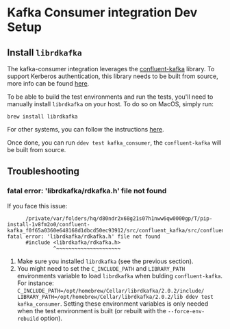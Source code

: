 # Kafka Consumer integration Dev Setup

## Install `librdkafka`

The kafka-consumer integration leverages the [confluent-kafka](https://github.com/confluentinc/confluent-kafka-python) library. To support Kerberos authentication, this library needs to be built from source, more info can be found [here](https://github.com/confluentinc/confluent-kafka-python#install). 

To be able to build the test environments and run the tests, you'll need to manually install `librdkafka` on your host. To do so on MacOS, simply run:

```commandline
brew install librdkafka
```

For other systems, you can follow the instructions [here](https://github.com/confluentinc/confluent-kafka-python/blob/master/INSTALL.md#install-from-source). 

Once done, you can run `ddev test kafka_consumer`, the `confluent-kafka` will be built from source.

## Troubleshooting

### fatal error: 'librdkafka/rdkafka.h' file not found

If you face this issue:

```commandline
      /private/var/folders/hq/d80ndr2x68g21s07h1nww6qw0000gp/T/pip-install-1v8fm2o0/confluent-kafka_f0f65a0360e648168d1dbcd50ec93912/src/confluent_kafka/src/confluent_kafka.h:23:10: fatal error: 'librdkafka/rdkafka.h' file not found
      #include <librdkafka/rdkafka.h>
               ^~~~~~~~~~~~~~~~~~~~~~
```

1. Make sure you installed `librdkafka` (see the previous section).
2. You might need to set the `C_INCLUDE_PATH` and `LIBRARY_PATH` environments variable to load `librdkafka` when bulding `confluent-kafka`. For instance: `C_INCLUDE_PATH=/opt/homebrew/Cellar/librdkafka/2.0.2/include/ LIBRARY_PATH=/opt/homebrew/Cellar/librdkafka/2.0.2/lib ddev test kafka_consumer`. Setting these environment variables is only needed when the test environment is built (or rebuilt with the `--force-env-rebuild` option).  